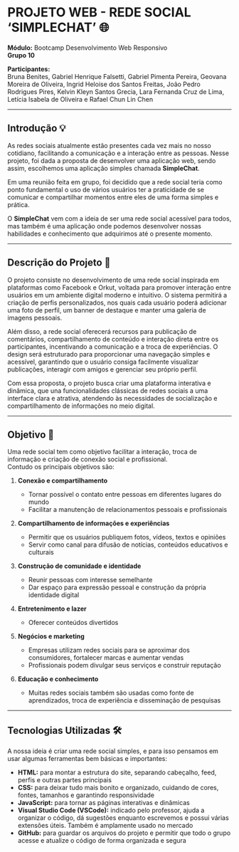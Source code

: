 # PROJETO WEB - REDE SOCIAL ‘SIMPLECHAT’ 🌐
**Módulo:** Bootcamp Desenvolvimento Web Responsivo  
**Grupo 10**  

**Participantes:**  
Bruna Benites, Gabriel Henrique Falsetti, Gabriel Pimenta Pereira, Geovana Moreira de Oliveira, Ingrid Heloise dos Santos Freitas, João Pedro Rodrigues Pires, Kelvin Kleyn Santos Grecia, Lara Fernanda Cruz de Lima, Letícia Isabela de Oliveira e Rafael Chun Lin Chen  

---

## Introdução 💡
As redes sociais atualmente estão presentes cada vez mais no nosso cotidiano, facilitando a comunicação e a interação entre as pessoas. Nesse projeto, foi dada a proposta de desenvolver uma aplicação web, sendo assim, escolhemos uma aplicação simples chamada **SimpleChat**.  

Em uma reunião feita em grupo, foi decidido que a rede social teria como ponto fundamental o uso de vários usuários ter a praticidade de se comunicar e compartilhar momentos entre eles de uma forma simples e prática.  

O **SimpleChat** vem com a ideia de ser uma rede social acessível para todos, mas também é uma aplicação onde podemos desenvolver nossas habilidades e conhecimento que adquirimos até o presente momento.  

---

## Descrição do Projeto 📄
O projeto consiste no desenvolvimento de uma rede social inspirada em plataformas como Facebook e Orkut, voltada para promover interação entre usuários em um ambiente digital moderno e intuitivo. O sistema permitirá a criação de perfis personalizados, nos quais cada usuário poderá adicionar uma foto de perfil, um banner de destaque e manter uma galeria de imagens pessoais.  

Além disso, a rede social oferecerá recursos para publicação de comentários, compartilhamento de conteúdo e interação direta entre os participantes, incentivando a comunicação e a troca de experiências. O design será estruturado para proporcionar uma navegação simples e acessível, garantindo que o usuário consiga facilmente visualizar publicações, interagir com amigos e gerenciar seu próprio perfil.  

Com essa proposta, o projeto busca criar uma plataforma interativa e dinâmica, que una funcionalidades clássicas de redes sociais a uma interface clara e atrativa, atendendo às necessidades de socialização e compartilhamento de informações no meio digital.  

---

## Objetivo 🎯
Uma rede social tem como objetivo facilitar a interação, troca de informação e criação de conexão social e profissional.  
Contudo os principais objetivos são:  

1. **Conexão e compartilhamento**  
   - Tornar possível o contato entre pessoas em diferentes lugares do mundo  
   - Facilitar a manutenção de relacionamentos pessoais e profissionais  

2. **Compartilhamento de informações e experiências**  
   - Permitir que os usuários publiquem fotos, vídeos, textos e opiniões  
   - Servir como canal para difusão de notícias, conteúdos educativos e culturais  

3. **Construção de comunidade e identidade**  
   - Reunir pessoas com interesse semelhante  
   - Dar espaço para expressão pessoal e construção da própria identidade digital  

4. **Entretenimento e lazer**  
   - Oferecer conteúdos divertidos  

5. **Negócios e marketing**  
   - Empresas utilizam redes sociais para se aproximar dos consumidores, fortalecer marcas e aumentar vendas  
   - Profissionais podem divulgar seus serviços e construir reputação  

6. **Educação e conhecimento**  
   - Muitas redes sociais também são usadas como fonte de aprendizados, troca de experiência e disseminação de pesquisas  

---

## Tecnologias Utilizadas 🛠️
A nossa ideia é criar uma rede social simples, e para isso pensamos em usar algumas ferramentas bem básicas e importantes:  

- **HTML:** para montar a estrutura do site, separando cabeçalho, feed, perfis e outras partes principais  
- **CSS:** para deixar tudo mais bonito e organizado, cuidando de cores, fontes, tamanhos e garantindo responsividade  
- **JavaScript:** para tornar as páginas interativas e dinâmicas  
- **Visual Studio Code (VSCode):** indicado pelo professor, ajuda a organizar o código, dá sugestões enquanto escrevemos e possui várias extensões úteis. Também é amplamente usado no mercado  
- **GitHub:** para guardar os arquivos do projeto e permitir que todo o grupo acesse e atualize o código de forma organizada e segura